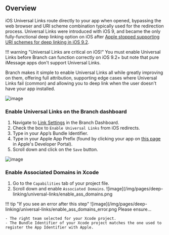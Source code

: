 ## Overview

iOS Universal Links route directly to your app when opened, bypassing the web browser and URI scheme combination typically used for the redirection process. Universal Links were introduced with iOS 9, and became the only fully-functional deep linking option on iOS after [Apple stopped supporting URI schemes for deep linking in iOS 9.2](https://blog.branch.io/ios-9.2-redirection-update-uri-scheme-and-universal-links).

!!! warning "Universal Links are critical on iOS!"
	You must enable Universal Links before Branch can function correctly on iOS 9.2+ but note that pure iMessage apps don't support Universal Links.

Branch makes it simple to enable Universal Links all while greatly improving on them, offering full attribution, supporting edge cases where Universal Links fail (common) and allowing you to deep link when the user doesn't have your app installed.

![image](/img/pages/deep-linking/universal-links/how_branch_improves.png)

### Enable Universal Links on the Branch dashboard

1. Navigate to [Link Settings](https://dashboard.branch.io/link-settings) in the Branch Dashboard.
1. Check the box to `Enable Universal Links` from iOS redirects.
1. Type in your App’s Bundle Identifier.
1. Type in your Apple App Prefix (found by clicking your app on [this page](https://developer.apple.com/account/ios/identifier/bundle) in Apple's Developer Portal).
1. Scroll down and click on the `Save` button.

![image](/img/pages/deep-linking/universal-links/dashboard_enable_universal_links.png)

### Enable Associated Domains in Xcode

1. Go to the `Capabilities` tab of your project file.
1. Scroll down and enable `Associated Domains`. ![image](/img/pages/deep-linking/universal-links/enable_ass_domains.png

!!! tip "If you see an error after this step"
	![image](/img/pages/deep-linking/universal-links/enable_ass_domains_error.png
	Please ensure...

	- The right team selected for your Xcode project.
	- The Bundle Identifier of your Xcode project matches the one used to register the App Identifier with Apple.
